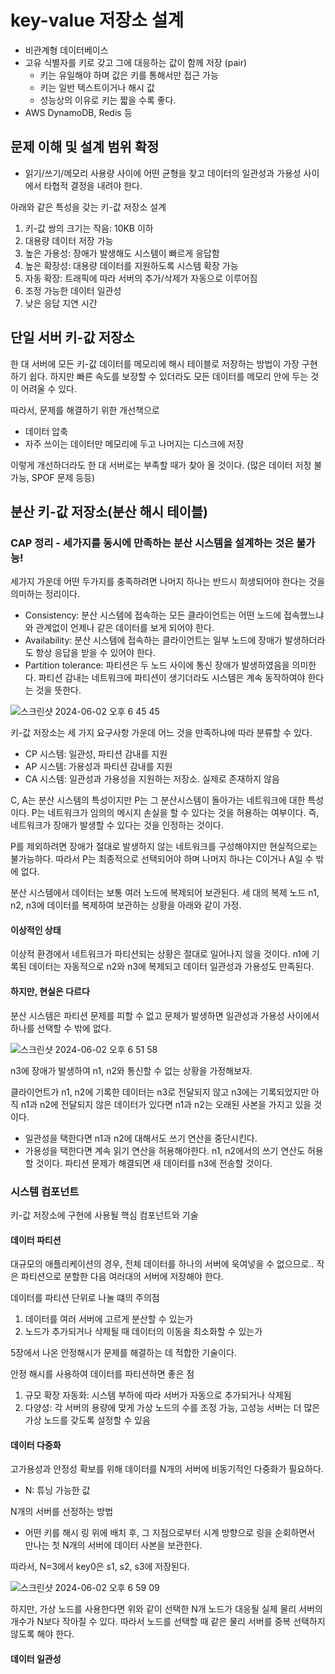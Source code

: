 # key-value 저장소 설계
- 비관계형 데이터베이스
- 고유 식별자를 키로 갖고 그에 대응하는 값이 함께 저장 (pair)
  - 키는 유일해야 하며 값은 키를 통해서만 접근 가능
   - 키는 일반 텍스트이거나 해시 값
   - 성능상의 이유로 키는 짧을 수록 좋다.
- AWS DynamoDB, Redis 등

## 문제 이해 및 설계 범위 확정
- 읽기/쓰기/메모리 사용량 사이에 어떤 균형을 찾고 데이터의 일관성과 가용성 사이에서 타협적 결정을 내려야 한다.

아래와 같은 특성을 갖는 키-값 저장소 설계
1. 키-값 쌍의 크기는 작음: 10KB 이하
2. 대용량 데이터 저장 가능
3. 높은 가용성: 장애가 발생해도 시스템이 빠르게 응답함
4. 높은 확장성: 대용량 데이터를 지원하도록 시스템 확장 가능
5. 자동 확장: 트래픽에 따라 서버의 추가/삭제가 자동으로 이루어짐
6. 조정 가능한 데이터 일관성
7. 낮은 응답 지연 시간

## 단일 서버 키-값 저장소
한 대 서버에 모든 키-값 데이터를 메모리에 해시 테이블로 저장하는 방법이 가장 구현하기 쉽다. 하지만 빠른 속도를 보장할 수 있더라도 모든 데이터를 메모리 안에 두는 것이 어려울 수 있다.

따라서, 문제를 해결하기 위한 개선책으로
- 데이터 압축
- 자주 쓰이는 데이터만 메모리에 두고 나머지는 디스크에 저장

이렇게 개선하더라도 한 대 서버로는 부족할 때가 찾아 올 것이다. (많은 데이터 저정 불가능, SPOF 문제 등등)

## 분산 키-값 저장소(분산 해시 테이블)

### CAP 정리 - 세가지를 동시에 만족하는 분산 시스템을 설계하는 것은 불가능!
세가지 가운데 어떤 두가지를 충족하려면 나머지 하나는 반드시 희생되어야 한다는 것을 의미하는 정리이다.
- Consistency: 분산 시스템에 접속하는 모든 클라이언트는 어떤 노드에 접속했느냐와 관계없이 언제나 같은 데이터를 보게 되어야 한다.
- Availability: 분산 시스템에 접속하는 클라이언트는 일부 노드에 장애가 발생하더라도 항상 응답을 받을 수 있어야 한다.
- Partition tolerance: 파티션은 두 노드 사이에 통신 장애가 발생하였음을 의미한다. 파티션 감내는 네트워크에 파티션이 생기더라도 시스템은 계속 동작하여야 한다는 것을 뜻한다.

![스크린샷 2024-06-02 오후 6 45 45](https://github.com/warnus/devocean-system-study-2024/assets/58351498/a1cff526-db40-4367-8374-ea4df5f8b84b)

키-값 저장소는 세 가지 요구사항 가운데 어느 것을 만족하냐에 따라 분류할 수 있다.
- CP 시스템: 일관성, 파티션 감내를 지원
- AP 시스템: 가용성과 파티션 감내를 지원
- CA 시스템: 일관성과 가용성을 지원하는 저장소. 실제로 존재하지 않음

C, A는 분산 시스템의 특성이지만 P는 그 분산시스템이 돌아가는 네트워크에 대한 특성이다. P는 네트워크가 임의의 메시지 손실을 할 수 있다는 것을 허용하는 여부이다. 즉, 네트워크가 장애가 발생할 수 있다는 것을 인정하는 것이다.

P를 제외하려면 장애가 절대로 발생하지 않는 네트워크를 구성해야지만 현실적으로는 불가능하다. 따라서 P는 최종적으로 선택되어야 하며 나머지 하나는 C이거나 A일 수 밖에 없다.

분산 시스템에서 데이터는 보통 여러 노드에 복제되어 보관된다. 세 대의 복제 노드 n1, n2, n3에 데이터를 복제하여 보관하는 상황을 아래와 같이 가정.

#### 이상적인 상태
이상적 환경에서 네트워크가 파티션되는 상황은 절대로 일어나지 않을 것이다. n1에 기록된 데이터는 자동적으로 n2와 n3에 복제되고 데이터 일관성과 가용성도 만족된다.

#### 하지만, 현실은 다르다
분산 시스템은 파티션 문제를 피할 수 없고 문제가 발생하면 일관성과 가용성 사이에서 하나를 선택할 수 밖에 없다.

![스크린샷 2024-06-02 오후 6 51 58](https://github.com/warnus/devocean-system-study-2024/assets/58351498/0e2906e9-8769-4bbb-bce9-3c4308d15534)

n3에 장애가 발생하여 n1, n2와 통신할 수 없는 상황을 가정해보자.

클라이언트가 n1, n2에 기록한 데이터는 n3로 전달되지 않고 n3에는 기록되었지만 아직 n1과 n2에 전달되지 않은 데이터가 있다면 n1과 n2는 오래된 사본을 가지고 있을 것이다.

- 일관성을 택한다면
  n1과 n2에 대해서도 쓰기 연산을 중단시킨다.
- 가용성을 택한다면
  계속 읽기 연산을 허용해야한다. n1, n2에서의 쓰기 연산도 허용할 것이다. 파티션 문제가 해결되면 새 데이터를 n3에 전송할 것이다.

### 시스템 컴포넌트
키-값 저장소에 구현에 사용될 핵심 컴포넌트와 기술

#### 데이터 파티션
대규모의 애플리케이션의 경우, 전체 데이터를 하나의 서버에 욱여넣을 수 없으므로.. 작은 파티션으로 분할한 다음 여러대의 서버에 저장해야 한다.

데이터를 파티션 단위로 나눌 떄의 주의점
1. 데이터를 여러 서버에 고르게 분산할 수 있는가
2. 노드가 추가되거나 삭제될 때 데이터의 이동을 최소화할 수 있는가

5장에서 나온 안정해시가 문제를 해결하는 데 적합한 기술이다.

안정 해시를 사용하여 데이터를 파티션하면 좋은 점
1. 규모 확장 자동화: 시스템 부하에 따라 서버가 자동으로 추가되거나 삭제됨
2. 다양성: 각 서버의 용량에 맞게 가상 노드의 수를 조정 가능, 고성능 서버는 더 많은 가상 노드를 갖도록 설정할 수 있음

#### 데이터 다중화
고가용성과 안정성 확보를 위해 데이터를 N개의 서버에 비동기적인 다중화가 필요하다.
- N: 튜닝 가능한 값

N개의 서버를 선정하는 방법
- 어떤 키를 해시 링 위에 배치 후, 그 지점으로부터 시계 방향으로 링을 순회하면서 만나는 첫 N개의 서버에 데이터 사본을 보관한다.

따라서, N=3에서 key0은 s1, s2, s3에 저장된다.

![스크린샷 2024-06-02 오후 6 59 09](https://github.com/warnus/devocean-system-study-2024/assets/58351498/9cd85cb0-d5a7-4e4b-8294-59c977bbfe04)

하지만, 가상 노드를 사용한다면 위와 같이 선택한 N개 노드가 대응될 실제 물리 서버의 개수가 N보다 작아질 수 있다. 따라서 노드를 선택할 때 같은 물리 서버를 중복 선택하지 않도록 해야 한다.

#### 데이터 일관성
